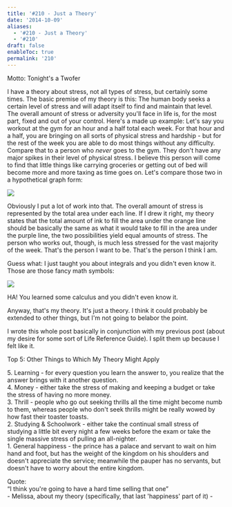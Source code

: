 ```yaml
---
title: '#210 - Just a Theory'
date: '2014-10-09'
aliases:
  - '#210 - Just a Theory'
  - '#210'
draft: false
enableToc: true
permalink: '210'
---
```


Motto: Tonight's a Twofer

  
I have a theory about stress, not all types of stress, but certainly some times. The basic premise of my theory is this: The human body seeks a certain level of stress and will adapt itself to find and maintain that level. The overall amount of stress or adversity you'll face in life is, for the most part, fixed and out of your control. Here's a made up example: Let's say you workout at the gym for an hour and a half total each week. For that hour and a half, you are bringing on all sorts of physical stress and hardship - but for the rest of the week you are able to do most things without any difficulty. Compare that to a person who _never_ goes to the gym. They don't have any major spikes in their level of physical stress. I believe this person will come to find that little things like carrying groceries or getting out of bed will become more and more taxing as time goes on. Let's compare those two in a hypothetical graph form:   

[![](assets/210-1.jpg)](http://4.bp.blogspot.com/-CwJyqMr78jE/VDdGRD5xWDI/AAAAAAABeq8/5zUYEP3Vfz8/s1600/IMG%5F20141009%5F153435~2.jpg)

  
Obviously I put a lot of work into that. The overall amount of stress is represented by the total area under each line. If I drew it right, my theory states that the total amount of ink to fill the area under the orange line should be basically the same as what it would take to fill in the area under the purple line, the two possibilities yield equal amounts of stress. The person who works out, though, is much less stressed for the vast majority of the week. That's the person I want to be. That's the person I think I am.

  
Guess what: I just taught you about integrals and you didn't even know it. Those are those fancy math symbols:

  
[![](assets/210-2.gif)](http://1.bp.blogspot.com/-BJ-A2EYo3hk/VDdIaKuB8oI/AAAAAAABerI/2B7T4qnBAVs/s1600/%23210%2B-%2BIntegral.jpg)

  
HA! You learned some calculus and you didn't even know it.

  
Anyway, that's my theory. It's just a theory. I think it could probably be extended to other things, but I'm not going to belabor the point. 

  
I wrote this whole post basically in conjunction with my previous post (about my desire for some sort of Life Reference Guide). I split them up because I felt like it.

  
Top 5: Other Things to Which My Theory Might Apply

5\. Learning - for every question you learn the answer to, you realize that the answer brings with it another question.  
4\. Money - either take the stress of making and keeping a budget or take the stress of having no more money.  
3\. Thrill - people who go out seeking thrills all the time might become numb to them, whereas people who don't seek thrills might be really wowed by how fast their toaster toasts.  
2\. Studying & Schoolwork - either take the continual small stress of studying a little bit every night a few weeks before the exam or take the single massive stress of pulling an all-nighter.  
1\. General happiness - the prince has a palace and servant to wait on him hand and foot, but has the weight of the kingdom on his shoulders and doesn't appreciate the service; meanwhile the pauper has no servants, but doesn't have to worry about the entire kingdom.  
  
Quote:   
“I think you're going to have a hard time selling that one”  
\- Melissa, about my theory (specifically, that last 'happiness' part of it) -
